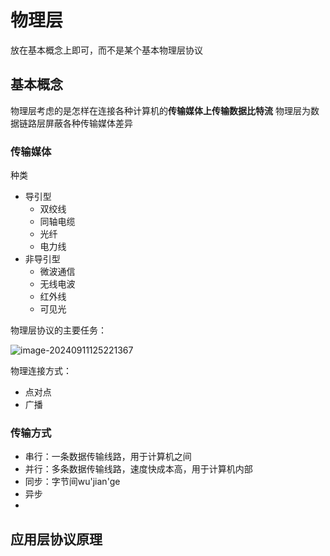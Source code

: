 # 物理层

放在基本概念上即可，而不是某个基本物理层协议

## 基本概念

物理层考虑的是怎样在连接各种计算机的**传输媒体上传输数据比特流**
物理层为数据链路层屏蔽各种传输媒体差异

### 传输媒体

种类

- 导引型
    - 双绞线
    - 同轴电缆
    - 光纤
    - 电力线
- 非导引型
    - 微波通信
    - 无线电波
    - 红外线
    - 可见光   



物理层协议的主要任务：

![image-20240911125221367](./images/image-20240911125221367.png)

物理连接方式：

- 点对点
- 广播

### 传输方式

- 串行：一条数据传输线路，用于计算机之间
- 并行：多条数据传输线路，速度快成本高，用于计算机内部
- 同步：字节间wu'jian'ge
- 异步
- 





## 应用层协议原理

